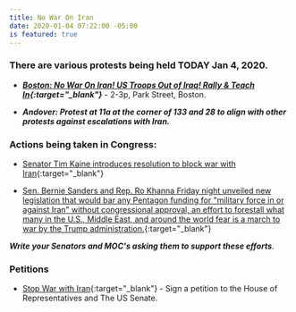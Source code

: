 ```yaml
---
title: No War On Iran
date: 2020-01-04 07:22:00 -05:00
is featured: true
---
```


### There are various protests being held **TODAY** Jan 4, 2020. 

* ***[Boston: No War On Iran! US Troops Out of Iraq! Rally & Teach In](https://www.facebook.com/events/575486923029832/){:target="_blank"}*** - 2-3p, Park Street, Boston.  

* ***Andover: Protest at 11a at the corner of 133 and 28 to align with other protests against escalations with Iran.***

### Actions being taken in Congress:

* [Senator Tim Kaine introduces resolution to block war with Iran](https://thehill.com/homenews/senate/476702-kaine-introduces-resolution-to-block-war-with-iran){:target="_blank"}

* [Sen. Bernie Sanders and Rep. Ro Khanna Friday night unveiled new legislation that would bar any Pentagon funding for "military force in or against Iran" without congressional approval, an effort to forestall what many in the U.S., Middle East, and around the world fear is a march to war by the Trump administration.](https://www.commondreams.org/news/2020/01/04/sanders-and-khanna-introduce-new-bill-stop-donald-trump-illegally-taking-us-war){:target="_blank"}

***Write your Senators and MOC's asking them to support these efforts***.

### Petitions

* [Stop War with Iran](https://sign.moveon.org/petitions/stop-war-with-iran-1){:target="_blank"} - Sign a petition to the House of Representatives and The US Senate.